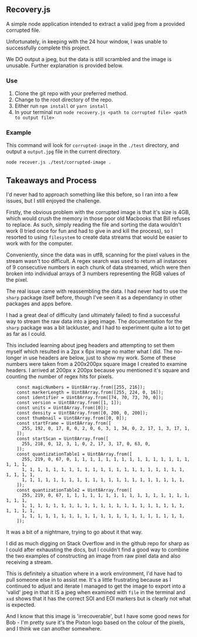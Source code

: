 ## Recovery.js

A simple node application intended to extract a valid jpeg from a provided corrupted file.

Unfortunately, in keeping with the 24 hour window, I was unable to successfully complete this project.

We DO output a jpeg, but the data is still scrambled and the image is unusable. Further explanation is provided below.

### Use

1. Clone the git repo with your preferred method.
2. Change to the root directory of the repo.
3. Either run `npm install` or `yarn install`
4. In your terminal run `node recovery.js <path to corrupted file> <path to output file>`

### Example

This command will look for `corrupted-image` in the `./test` directory, and output a `output.jpg` file in the current directory.

```
node recover.js ./test/corrupted-image .
```

## Takeaways and Process

I'd never had to approach something like this before, so I ran into a few issues, but I still enjoyed the challenge.

Firstly, the obvious problem with the corrupted image is that it's size is 4GB, which would crush the memory in those poor old Macbooks that Bill refuses to replace. As such, simply reading the file and sorting the data wouldn't work (I tried once for fun and had to give in and kill the process), so I resorted to using `filesystem` to create data streams that would be easier to work with for the computer.

Conveniently, since the data was in utf8, scanning for the pixel values in the stream wasn't too difficult. A regex search was used to return all instances of 9 consecutive numbers in each chunk of data streamed, which were then broken into individual arrays of 3 numbers representing the RGB values of the pixel.

The real issue came with reassembling the data. I had never had to use the `sharp` package itself before, though I've seen it as a dependancy in other packages and apps before.

I had a great deal of difficulty (and ultimately failed) to find a successful way to stream the raw data into a jpeg image. The documentation for the `sharp` package was a bit lackluster, and I had to experiment quite a lot to get as far as I could.

This included learning about jpeg headers and attempting to set them myself which resulted in a 2px x 6px image no matter what I did. The no-longer in use headers are below, just to show my work. Some of these numbers were taken from a 200x200px square image I created to examine headers. I arrived at 200px x 200px because you mentioned it's square and counting the number of regex hits for pixels.

```
    const magicNumbers = Uint8Array.from([255, 216]);
    const markerLength = Uint8Array.from([255, 224, 0, 16]);
    const identifier = Uint8Array.from([74, 70, 73, 70, 0]);
    const version = Uint8Array.from([1, 1]);
    const units = Uint8Array.from([0]);
    const density = Uint8Array.from([0, 200, 0, 200]);
    const thumbnail = Uint8Array.from([0, 0]);
    const startFrame = Uint8Array.from([
      255, 192, 0, 17, 8, 0, 2, 0, 6, 3, 1, 34, 0, 2, 17, 1, 3, 17, 1,
    ]);
    const startScan = Uint8Array.from([
      255, 218, 0, 12, 3, 1, 0, 2, 17, 3, 17, 0, 63, 0,
    ]);
    const quantizationTable1 = Uint8Array.from([
      255, 219, 0, 67, 0, 1, 1, 1, 1, 1, 1, 1, 1, 1, 1, 1, 1, 1, 1, 1, 1, 1, 1,
      1, 1, 1, 1, 1, 1, 1, 1, 1, 1, 1, 1, 1, 1, 1, 1, 1, 1, 1, 1, 1, 1, 1, 1, 1,
      1, 1, 1, 1, 1, 1, 1, 1, 1, 1, 1, 1, 1, 1, 1, 1, 1, 1, 1, 1, 1,
    ]);
    const quantizationTable2 = Uint8Array.from([
      255, 219, 0, 67, 1, 1, 1, 1, 1, 1, 1, 1, 1, 1, 1, 1, 1, 1, 1, 1, 1, 1, 1,
      1, 1, 1, 1, 1, 1, 1, 1, 1, 1, 1, 1, 1, 1, 1, 1, 1, 1, 1, 1, 1, 1, 1, 1, 1,
      1, 1, 1, 1, 1, 1, 1, 1, 1, 1, 1, 1, 1, 1, 1, 1, 1, 1, 1, 1, 1,
    ]);
```

It was a bit of a nightmare, trying to go about it that way.

I did as much digging on Stack Overflow and in the github repo for sharp as I could after exhausting the docs, but I couldn't find a good way to combine the two examples of constructing an image from raw pixel data and also receiving a stream.

This is definitely a situation where in a work environment, I'd have had to pull someone else in to assist me. It's a little frustrating because as I continued to adjust and iterate I managed to get the image to export into a 'valid' jpeg in that it IS a jpeg when examined with `file` in the terminal and `xxd` shows that it has the correct SOI and EOI markers but is clearly not what is expected.

And I know that this image is 'irrecoverable', but I have some good news for Bob - I'm pretty sure it's the Pixton logo based on the colour of the pixels, and I think we can another somewhere.
